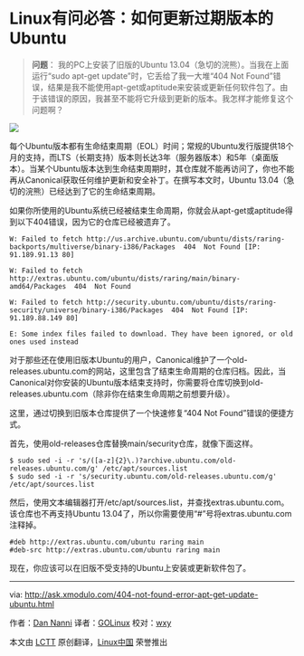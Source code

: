 Linux有问必答：如何更新过期版本的Ubuntu
================================================================================
> **问题**： 我的PC上安装了旧版的Ubuntu 13.04（急切的浣熊）。当我在上面运行“sudo apt-get update”时，它丢给了我一大堆“404 Not Found”错误，结果是我不能使用apt-get或aptitude来安装或更新任何软件包了。由于该错误的原因，我甚至不能将它升级到更新的版本。我怎样才能修复这个问题啊？
> 
![](https://farm6.staticflickr.com/5460/17634085636_996b2a8ab5_b.jpg)

每个Ubuntu版本都有生命结束周期（EOL）时间；常规的Ubuntu发行版提供18个月的支持，而LTS（长期支持）版本则长达3年（服务器版本）和5年（桌面版本）。当某个Ubuntu版本达到生命结束周期时，其仓库就不能再访问了，你也不能再从Canonical获取任何维护更新和安全补丁。在撰写本文时，Ubuntu 13.04（急切的浣熊）已经达到了它的生命结束周期。

如果你所使用的Ubuntu系统已经被结束生命周期，你就会从apt-get或aptitude得到以下404错误，因为它的仓库已经被遗弃了。

    W: Failed to fetch http://us.archive.ubuntu.com/ubuntu/dists/raring-backports/multiverse/binary-i386/Packages  404  Not Found [IP: 91.189.91.13 80]
    
    W: Failed to fetch http://extras.ubuntu.com/ubuntu/dists/raring/main/binary-amd64/Packages  404  Not Found
    
    W: Failed to fetch http://security.ubuntu.com/ubuntu/dists/raring-security/universe/binary-i386/Packages  404  Not Found [IP: 91.189.88.149 80]
    
    E: Some index files failed to download. They have been ignored, or old ones used instead

对于那些还在使用旧版本Ubuntu的用户，Canonical维护了一个old-releases.ubuntu.com的网站，这里包含了结束生命周期的仓库归档。因此，当Canonical对你安装的Ubuntu版本结束支持时，你需要将仓库切换到old-releases.ubuntu.com（除非你在结束生命周期之前想要升级）。

这里，通过切换到旧版本仓库提供了一个快速修复“404 Not Found”错误的便捷方式。

首先，使用old-releases仓库替换main/security仓库，就像下面这样。

    $ sudo sed -i -r 's/([a-z]{2}\.)?archive.ubuntu.com/old-releases.ubuntu.com/g' /etc/apt/sources.list
    $ sudo sed -i -r 's/security.ubuntu.com/old-releases.ubuntu.com/g' /etc/apt/sources.list

然后，使用文本编辑器打开/etc/apt/sources.list，并查找extras.ubuntu.com。该仓库也不再支持Ubuntu 13.04了，所以你需要使用“#”号将extras.ubuntu.com注释掉。

    #deb http://extras.ubuntu.com/ubuntu raring main
    #deb-src http://extras.ubuntu.com/ubuntu raring main

现在，你应该可以在旧版不受支持的Ubuntu上安装或更新软件包了。

--------------------------------------------------------------------------------

via: http://ask.xmodulo.com/404-not-found-error-apt-get-update-ubuntu.html

作者：[Dan Nanni][a]
译者：[GOLinux](https://github.com/GOLinux)
校对：[wxy](https://github.com/wxy)

本文由 [LCTT](https://github.com/LCTT/TranslateProject) 原创翻译，[Linux中国](https://linux.cn/) 荣誉推出

[a]:http://ask.xmodulo.com/author/nanni
